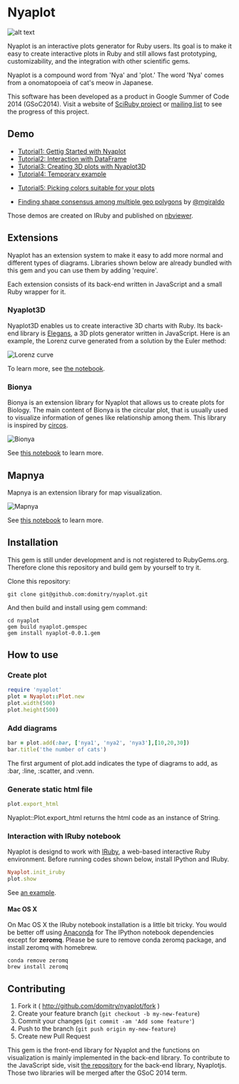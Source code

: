 # Nyaplot
![alt text](https://dl.dropboxusercontent.com/u/47978121/gsoc/nyaoplot_top.png)

Nyaplot is an interactive plots generator for Ruby users. Its goal is to make it easy to create interactive plots in Ruby and still allows fast prototyping, customizability, and the integration with other scientific gems.

Nyaplot is a compound word from 'Nya' and 'plot.' The word 'Nya' comes from a onomatopoeia of cat's meow in Japanese.

This software has been developed as a product in Google Summer of Code 2014 (GSoC2014). Visit a website of [SciRuby project](http://sciruby.com/blog/) or [mailing list](https://groups.google.com/forum/#!forum/sciruby-dev) to see the progress of this project.

## Demo

+ [Tutorial1: Gettig Started with Nyaplot](http://nbviewer.ipython.org/github/domitry/Nyaplot/blob/master/examples/notebook/Introduction.ipynb)
+ [Tutorial2: Interaction with DataFrame](http://nbviewer.ipython.org/github/domitry/Nyaplot/blob/master/examples/notebook/Interaction_with_DataFrame.ipynb)
+ [Tutorial3: Creating 3D plots with Nyaplot3D](http://nbviewer.ipython.org/github/domitry/Nyaplot/blob/master/examples/notebook/3DPlot.ipynb)
+ [Tutorial4: Temporary example](http://nbviewer.ipython.org/github/domitry/nyaplot-example/blob/master/line.ipynb)
* [Tutorial5: Picking colors suitable for your plots](http://nbviewer.ipython.org/github/domitry/nyaplot/blob/master/examples/notebook/Colors.ipynb)
+ [Finding shape consensus among multiple geo polygons](http://nbviewer.ipython.org/gist/mgiraldo/a68b53175ce5892531bc) by [@mgiraldo](https://github.com/mgiraldo)

Those demos are created on IRuby and published on [nbviewer](http://nbviewer.ipython.org/).

## Extensions

Nyaplot has an extension system to make it easy to add more normal and different types of diagrams.
Libraries shown below are already bundled with this gem and you can use them by adding 'require'.

Each extension consists of its back-end written in JavaScript and a small Ruby wrapper for it. 

### Nyaplot3D

Nyaplot3D enables us to create interactive 3D charts with Ruby.
Its back-end library is [Elegans](https://github.com/domitry/elegans), a 3D plots generator written in JavaScript.
Here is an example, the Lorenz curve generated from a solution by the Euler method:

![Lorenz curve](https://dl.dropboxusercontent.com/u/47978121/gsoc/nyaplot3d.png)

To learn more, see [the notebook](http://nbviewer.ipython.org/github/domitry/Nyaplot/blob/master/examples/notebook/3DPlot.ipynb).

### Bionya

Bionya is an extension library for Nyaplot that allows us to create plots for Biology. The main content of Bionya is the circular plot, that is usually used to visualize information of genes like relationship among them. This library is inspired by [circos](http://circos.ca/).

![Bionya](https://dl.dropboxusercontent.com/u/47978121/gsoc/bionya.png)

See [this notebook](http://nbviewer.ipython.org/github/domitry/nyaplot/blob/master/examples/notebook/Bionya.ipynb) to learn more.

## Mapnya

Mapnya is an extension library for map visualization.

![Mapnya](https://dl.dropboxusercontent.com/u/47978121/gsoc/mapnya.png)

See [this notebook](http://nbviewer.ipython.org/github/domitry/nyaplot/blob/master/examples/notebook/Mapnya.ipynb) to learn more.

## Installation

This gem is still under development and is not registered to RubyGems.org. Therefore clone this repository and build gem by yourself to try it.

Clone this repository:

    git clone git@github.com:domitry/nyaplot.git
    
And then build and install using gem command:

    cd nyaplot
    gem build nyaplot.gemspec
    gem install nyaplot-0.0.1.gem


<!--
Add this line to your application's Gemfile:

    gem 'nyaplot'

And then execute:

    $ bundle

Or install it yourself as:

    $ gem install nyaplot
-->

## How to use
### Create plot
```ruby
require 'nyaplot'
plot = Nyaplot::Plot.new
plot.width(500)
plot.height(500)
```

### Add diagrams
```ruby
bar = plot.add(:bar, ['nya1', 'nya2', 'nya3'],[10,20,30])
bar.title('the number of cats')
```
The first argument of plot.add indicates the type of diagrams to add, as :bar, :line, :scatter, and :venn.

### Generate static html file
```ruby
plot.export_html
```
Nyaplot::Plot.export_html returns the html code as an instance of String.

### Interaction with IRuby notebook
Nyaplot is designd to work with [IRuby](https://github.com/minad/iruby), a web-based interactive Ruby environment. Before running codes shown below, install IPython and IRuby.

```ruby
Nyaplot.init_iruby
plot.show
```
See [an example](http://nbviewer.ipython.org/github/domitry/Nyaplot/blob/master/examples/notebook/Introduction.ipynb). 

#### Mac OS X

On Mac OS X the IRuby notebook installation is a little bit tricky.
You would be better off using [Anaconda](https://store.continuum.io/cshop/anaconda/) for The IPython notebook dependencies except for **zeromq**.
Please be sure to remove conda zeromq package, and install zeromq with homebrew.

```shell
conda remove zeromq
brew install zeromq
```


## Contributing

1. Fork it ( http://github.com/domitry/nyaplot/fork )
2. Create your feature branch (`git checkout -b my-new-feature`)
3. Commit your changes (`git commit -am 'Add some feature'`)
4. Push to the branch (`git push origin my-new-feature`)
5. Create new Pull Request

This gem is the front-end library for Nyaplot and the functions on visualization is mainly implemented in the back-end library. To contribute to the JavaScript side, visit [the repository](https://github.com/domitry/Nyaplotjs) for the back-end library, Nyaplotjs. Those two libraries will be merged after the GSoC 2014 term.
